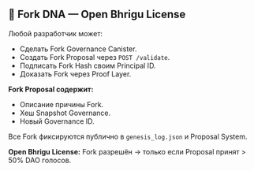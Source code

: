 ## 🔑 Fork DNA — Open Bhrigu License

Любой разработчик может:
- Сделать Fork Governance Canister.
- Создать Fork Proposal через `POST /validate`.
- Подписать Fork Hash своим Principal ID.
- Доказать Fork через Proof Layer.

**Fork Proposal содержит:**
- Описание причины Fork.
- Хеш Snapshot Governance.
- Новый Governance ID.

Все Fork фиксируются публично в `genesis_log.json` и Proposal System.

**Open Bhrigu License:**
Fork разрешён → только если Proposal принят > 50% DAO голосов.
